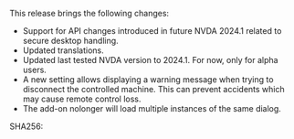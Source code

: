This release brings the following changes:

* Support for API changes introduced in future NVDA 2024.1 related to secure desktop handling.
* Updated translations.
* Updated last tested NVDA version to 2024.1. For now, only for alpha users.
* A new setting allows displaying a warning message when trying to disconnect the controlled machine. This can prevent accidents which may cause remote control loss.
* The add-on nolonger will load multiple instances of the same dialog.

SHA256: 